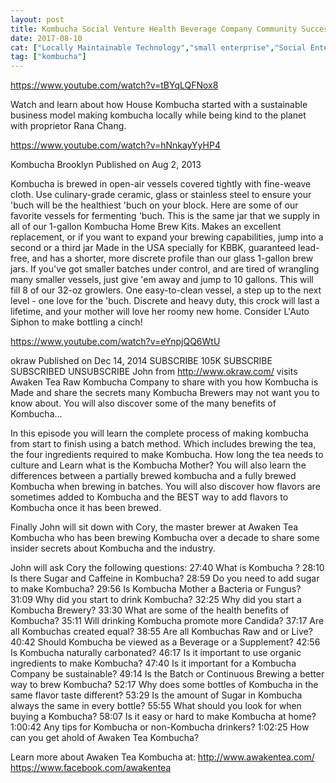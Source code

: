 ```yaml
---
layout: post
title: Kombucha Social Venture Health Beverage Company Community Success Prototype
date: 2017-08-10
cat: ["Locally Maintainable Technology","small enterprise","Social Enterprise","Sustainable Economics"]
tag: ["kombucha"]
---
```


https://www.youtube.com/watch?v=tBYqLQFNox8

Watch and learn about how House Kombucha started with a sustainable business model making kombucha locally while being kind to the planet with proprietor Rana Chang.

https://www.youtube.com/watch?v=hNnkayYyHP4

Kombucha Brooklyn
Published on Aug 2, 2013

Kombucha is brewed in open-air vessels covered tightly with fine-weave cloth. Use culinary-grade ceramic, glass or stainless steel to ensure your 'buch will be the healthiest 'buch on your block. Here are some of our favorite vessels for fermenting 'buch.
This is the same jar that we supply in all of our 1-gallon Kombucha Home Brew Kits. Makes an excellent replacement, or if you want to expand your brewing capabilities, jump into a second or a third jar
Made in the USA specially for KBBK, guaranteed lead-free, and has a shorter, more discrete profile than our glass 1-gallon brew jars.
If you've got smaller batches under control, and are tired of wrangling many smaller vessels, just give 'em away and jump to 10 gallons.
This will fill 8 of our 32-oz growlers. One easy-to-clean vessel, a step up to the next level - one love for the 'buch.
Discrete and heavy duty, this crock will last a lifetime, and your mother will love her roomy new home. Consider L'Auto Siphon to make bottling a cinch!

https://www.youtube.com/watch?v=eYnpjQQ6WtU

okraw
Published on Dec 14, 2014
SUBSCRIBE 105K
 SUBSCRIBE SUBSCRIBED UNSUBSCRIBE
John from http://www.okraw.com/ visits Awaken Tea Raw Kombucha Company to share with you how Kombucha is Made and share the secrets many Kombucha Brewers may not want you to know about.   You will also discover some of the many benefits of Kombucha... 

In this episode you will learn the complete process of making kombucha from start to finish using a batch method.   Which includes  brewing the tea, the four ingredients required to make Kombucha.  How long the tea needs to culture and Learn what is the Kombucha Mother?    You will  also learn the differences between a partially brewed kombucha and a fully brewed Kombucha when brewing in batches.  You will also discover how flavors are sometimes added to Kombucha and the BEST way to add flavors to Kombucha once it has been brewed. 

Finally John will sit down with Cory, the master brewer at Awaken Tea Kombucha who has been brewing Kombucha over a decade to share some insider secrets about Kombucha and the industry.

John will ask Cory the following questions:
27:40 What is Kombucha ?
28:10 Is there Sugar and Caffeine in Kombucha?
28:59 Do you need to add sugar to make Kombucha?
29:56 Is Kombucha Mother a Bacteria or Fungus?
31:09 Why did you start to drink Kombucha?
32:25 Why did you start a Kombucha Brewery? 
33:30 What are some of the health benefits of Kombucha?
35:11 Will drinking Kombucha promote more Candida? 
37:17 Are all Kombuchas created equal?
38:55 Are all Kombuchas Raw and or Live?
40:42 Should Kombucha be viewed as a Beverage or a Supplement? 
42:56 Is Kombucha naturally carbonated?
46:17 Is it important to use organic ingredients to make Kombucha?
47:40 Is it important for a Kombucha Company be sustainable?
49:14 Is the Batch or Continuous Brewing a better way to brew Kombucha?
52:17 Why does some bottles of Kombucha in the same flavor taste different? 
53:29 Is the amount of Sugar in Kombucha always the same in every bottle?
55:55 What should you look for when buying a Kombucha?
58:07 Is it easy or hard to make Kombucha at home? 
1:00:42 Any tips for Kombucha or non-Kombucha drinkers? 
1:02:25 How can you get ahold of Awaken Tea Kombucha? 

Learn more about Awaken Tea Kombucha at:
http://www.awakentea.com/
https://www.facebook.com/awakentea
